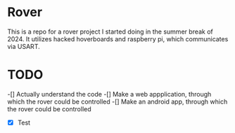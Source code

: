 # Rover
This is a repo for a rover project I started doing in the summer break of 2024. It utilizes hacked hoverboards and raspberry pi, which communicates via USART.

# TODO
-[] Actually understand the code
-[] Make a web appplication, through which the rover could be controlled
-[] Make an android app, through which the rover could be controlled
-[x] Test
